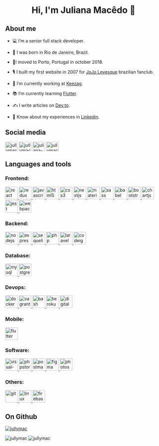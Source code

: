 # <p align="center">Hi, I'm Juliana Macêdo 👋 </p>

## About me

- 💻 I’m a senior full stack developer.

- 👶 I was born in Rio de Janeiro, Brazil.

- 🏡I moved to Porto, Portugal in october 2018.

- 🎙️ I built my first website in 2007 for [JoJo Levesque](https://pt.wikipedia.org/wiki/JoJo) brazilian fanclub.

- 💼 I’m currently working at [Keezag](https://www.keezag.com).

- 📚 I’m currently learning [Flutter](https://flutter.dev/).

- ✍️ I write articles on [Dev.to](https://dev.to/jullymac).

- 📄 Know about my experiences in [Linkedin](https://www.linkedin.com/in/juliana-macedo).

## Social media

<p align="left">
<a href="https://dev.to/jullymac" target="blank"><img align="center" src="https://cdn.jsdelivr.net/npm/simple-icons@3.0.1/icons/dev-dot-to.svg" alt="jullymac" height="30" width="40" /></a>
<a href="https://twitter.com/jullymac" target="blank"><img align="center" src="https://cdn.jsdelivr.net/npm/simple-icons@3.0.1/icons/twitter.svg" alt="jullymac" height="30" width="40" /></a>
<a href="https://linkedin.com/in/juliana-macedo" target="blank"><img align="center" src="https://cdn.jsdelivr.net/npm/simple-icons@3.0.1/icons/linkedin.svg" alt="juliana-macedo" height="30" width="40" /></a>
<a href="https://instagram.com/jullymac" target="blank"><img align="center" src="https://cdn.jsdelivr.net/npm/simple-icons@3.0.1/icons/instagram.svg" alt="jullymac" height="30" width="40" /></a>
</p>

## Languages and tools

### Frontend:

<a href="https://reactjs.org/" target="_blank"> <img src="https://devicons.github.io/devicon/devicon.git/icons/react/react-original-wordmark.svg" alt="react" width="40" height="40"/> </a>
<a href="https://redux.js.org" target="_blank"> <img src="https://devicons.github.io/devicon/devicon.git/icons/redux/redux-original.svg" alt="redux" width="40" height="40"/> </a>
<a href="https://developer.mozilla.org/en-US/docs/Web/JavaScript" target="_blank"> <img src="https://devicons.github.io/devicon/devicon.git/icons/javascript/javascript-original.svg" alt="javascript" width="40" height="40"/> </a>
<a href="https://www.w3.org/html/" target="_blank"> <img src="https://devicons.github.io/devicon/devicon.git/icons/html5/html5-original-wordmark.svg" alt="html5" width="40" height="40"/> </a>
<a href="https://www.w3schools.com/css/" target="_blank"> <img src="https://devicons.github.io/devicon/devicon.git/icons/css3/css3-original-wordmark.svg" alt="css3" width="40" height="40"/> </a>
<a href="https://nextjs.org/" target="_blank"> <img src="https://cdn.worldvectorlogo.com/logos/nextjs-3.svg" alt="nextjs" width="40" height="40"/> </a>
<a href="https://material-ui.com/" target="_blank"> <img src="https://cdn.worldvectorlogo.com/logos/material-ui-1.svg" alt="material-ui" width="40" height="40"/> </a>
<a href="https://sass-lang.com" target="_blank"> <img src="https://devicons.github.io/devicon/devicon.git/icons/sass/sass-original.svg" alt="sass" width="40" height="40"/> </a>
<a href="https://babeljs.io/" target="_blank"> <img src="https://www.vectorlogo.zone/logos/babeljs/babeljs-icon.svg" alt="babel" width="40" height="40"/> </a>
<a href="https://getbootstrap.com" target="_blank"> <img src="https://devicons.github.io/devicon/devicon.git/icons/bootstrap/bootstrap-plain.svg" alt="bootstrap" width="40" height="40"/> </a>
<a href="https://www.chartjs.org" target="_blank"> <img src="https://www.chartjs.org/media/logo-title.svg" alt="chartjs" width="40" height="40"/> </a>
<a href="https://jestjs.io" target="_blank"> <img src="https://www.vectorlogo.zone/logos/jestjsio/jestjsio-icon.svg" alt="jest" width="40" height="40"/> </a>
<a href="https://webpack.js.org" target="_blank"> <img src="https://devicons.github.io/devicon/devicon.git/icons/webpack/webpack-original.svg" alt="webpack" width="40" height="40"/> </a>

### Backend:

<a href="https://nodejs.org" target="_blank"> <img src="https://devicons.github.io/devicon/devicon.git/icons/nodejs/nodejs-original-wordmark.svg" alt="nodejs" width="40" height="40"/> </a>
<a href="https://expressjs.com" target="_blank"> <img src="https://devicons.github.io/devicon/devicon.git/icons/express/express-original-wordmark.svg" alt="express" width="40" height="40"/> </a>
<a href="https://sequelize.org/" target="_blank"> <img src="https://devicons.github.io/devicon/devicon.git/icons/sequelize/sequelize-original.svg" alt="sequelize" width="40" height="40"/> </a>
<a href="https://www.php.net" target="_blank"> <img src="https://devicons.github.io/devicon/devicon.git/icons/php/php-original.svg" alt="php" width="40" height="40"/> </a>
<a href="https://laravel.com/" target="_blank"> <img src="https://devicons.github.io/devicon/devicon.git/icons/laravel/laravel-plain-wordmark.svg" alt="laravel" width="40" height="40"/> </a>
<a href="https://codeigniter.com" target="_blank"> <img src="https://cdn.worldvectorlogo.com/logos/codeigniter.svg" alt="codeigniter" width="40" height="40"/> </a>

### Database:

<a href="https://www.mysql.com/" target="_blank"> <img src="https://devicons.github.io/devicon/devicon.git/icons/mysql/mysql-original-wordmark.svg" alt="mysql" width="40" height="40"/> </a>
<a href="https://www.postgresql.org" target="_blank"> <img src="https://devicons.github.io/devicon/devicon.git/icons/postgresql/postgresql-original-wordmark.svg" alt="postgresql" width="40" height="40"/> </a>

### Devops:

<a href="https://www.docker.com/" target="_blank"> <img src="https://devicons.github.io/devicon/devicon.git/icons/docker/docker-original-wordmark.svg" alt="docker" width="40" height="40"/> </a>
<a href="https://www.vagrantup.com/" target="_blank"> <img src="https://www.vectorlogo.zone/logos/vagrantup/vagrantup-icon.svg" alt="vagrant" width="40" height="40"/> </a>
<a href="https://www.gnu.org/software/bash/" target="_blank"> <img src="https://www.vectorlogo.zone/logos/gnu_bash/gnu_bash-icon.svg" alt="bash" width="40" height="40"/> </a>
<a href="https://heroku.com" target="_blank"> <img src="https://www.vectorlogo.zone/logos/heroku/heroku-icon.svg" alt="heroku" width="40" height="40"/> </a>
<a href="https://www.digitalocean.com/" target="_blank"> <img src="https://cdn.worldvectorlogo.com/logos/digitalocean-icon-1.svg" alt="digitaloceani" width="40" height="40"/> </a>

### Mobile:

<a href="https://flutter.dev" target="_blank"> <img src="https://www.vectorlogo.zone/logos/flutterio/flutterio-icon.svg" alt="flutter" width="40" height="40"/> </a>

### Software:

<a href="https://code.visualstudio.com/" target="_blank"> <img src="https://cdn.worldvectorlogo.com/logos/visual-studio-code-1.svg" alt="visual-studio-code" width="40" height="40"/> </a>
<a href="https://www.jetbrains.com/phpstorm/" target="_blank"> <img src="https://devicons.github.io/devicon/devicon.git/icons/phpstorm/phpstorm-original.svg" alt="phpstorm" width="40" height="40"/> </a>
<a href="https://postman.com" target="_blank"> <img src="https://www.vectorlogo.zone/logos/getpostman/getpostman-icon.svg" alt="postman" width="40" height="40"/> </a>
<a href="https://www.figma.com/" target="_blank"> <img src="https://www.vectorlogo.zone/logos/figma/figma-icon.svg" alt="figma" width="40" height="40"/> </a>
<a href="https://www.photoshop.com/en" target="_blank"> <img src="https://devicons.github.io/devicon/devicon.git/icons/photoshop/photoshop-plain.svg" alt="photoshop" width="40" height="40"/> </a>

### Others:

<a href="https://git-scm.com/" target="_blank"> <img src="https://www.vectorlogo.zone/logos/git-scm/git-scm-icon.svg" alt="git" width="40" height="40"/> </a>
<a href="https://www.linux.org/" target="_blank"> <img src="https://devicons.github.io/devicon/devicon.git/icons/linux/linux-original.svg" alt="linux" width="40" height="40"/> </a>
<a href="https://firebase.google.com/" target="_blank"> <img src="https://www.vectorlogo.zone/logos/firebase/firebase-icon.svg" alt="firebase" width="40" height="40"/> </a>

## On Github

<a href="https://github.com/ryo-ma/github-profile-trophy"><img src="https://github-profile-trophy.vercel.app/?username=jullymac&margin-w=10" alt="jullymac" /></a>

<img src="https://github-readme-stats.vercel.app/api/top-langs?username=jullymac&show_icons=true&locale=en&layout=compact&langs_count=8" alt="jullymac" />

<img src="https://github-readme-stats.vercel.app/api?username=jullymac&show_icons=true&locale=en&count_private=true" alt="jullymac" />
